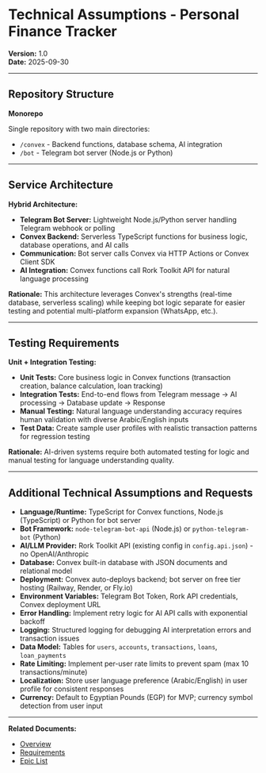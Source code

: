 # Technical Assumptions - Personal Finance Tracker

**Version:** 1.0  
**Date:** 2025-09-30

---

## Repository Structure

**Monorepo**

Single repository with two main directories:
- `/convex` - Backend functions, database schema, AI integration
- `/bot` - Telegram bot server (Node.js or Python)

---

## Service Architecture

**Hybrid Architecture:**
- **Telegram Bot Server:** Lightweight Node.js/Python server handling Telegram webhook or polling
- **Convex Backend:** Serverless TypeScript functions for business logic, database operations, and AI calls
- **Communication:** Bot server calls Convex via HTTP Actions or Convex Client SDK
- **AI Integration:** Convex functions call Rork Toolkit API for natural language processing

**Rationale:** This architecture leverages Convex's strengths (real-time database, serverless scaling) while keeping bot logic separate for easier testing and potential multi-platform expansion (WhatsApp, etc.).

---

## Testing Requirements

**Unit + Integration Testing:**
- **Unit Tests:** Core business logic in Convex functions (transaction creation, balance calculation, loan tracking)
- **Integration Tests:** End-to-end flows from Telegram message → AI processing → Database update → Response
- **Manual Testing:** Natural language understanding accuracy requires human validation with diverse Arabic/English inputs
- **Test Data:** Create sample user profiles with realistic transaction patterns for regression testing

**Rationale:** AI-driven systems require both automated testing for logic and manual testing for language understanding quality.

---

## Additional Technical Assumptions and Requests

- **Language/Runtime:** TypeScript for Convex functions, Node.js (TypeScript) or Python for bot server
- **Bot Framework:** `node-telegram-bot-api` (Node.js) or `python-telegram-bot` (Python)
- **AI/LLM Provider:** Rork Toolkit API (existing config in `config.api.json`) - no OpenAI/Anthropic
- **Database:** Convex built-in database with JSON documents and relational model
- **Deployment:** Convex auto-deploys backend; bot server on free tier hosting (Railway, Render, or Fly.io)
- **Environment Variables:** Telegram Bot Token, Rork API credentials, Convex deployment URL
- **Error Handling:** Implement retry logic for AI API calls with exponential backoff
- **Logging:** Structured logging for debugging AI interpretation errors and transaction issues
- **Data Model:** Tables for `users`, `accounts`, `transactions`, `loans`, `loan_payments`
- **Rate Limiting:** Implement per-user rate limits to prevent spam (max 10 transactions/minute)
- **Localization:** Store user language preference (Arabic/English) in user profile for consistent responses
- **Currency:** Default to Egyptian Pounds (EGP) for MVP; currency symbol detection from user input

---

**Related Documents:**
- [Overview](./overview.md)
- [Requirements](./requirements.md)
- [Epic List](./epics.md)
